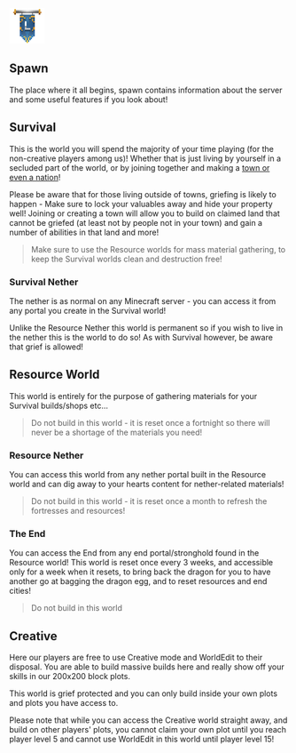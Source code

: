 ![ribbon](images/L-ribbon.png) 

## Spawn

The place where it all begins, spawn contains information about the server and some useful features if you look about!


## Survival

This is the world you will spend the majority of your time playing (for the non-creative players among us)! 
Whether that is just living by yourself in a secluded part of the world, or by joining together and making a [town or even a nation](https://legioncraft.co.uk/wiki/towny.html)!

Please be aware that for those living outside of towns, griefing is likely to happen - Make sure to lock your valuables away and hide your property well!
Joining or creating a town will allow you to build on claimed land that cannot be griefed (at least not by people not in your town) and gain a number of abilities in that land and more!

> Make sure to use the Resource worlds for mass material gathering, to keep the Survival worlds clean and destruction free!

### Survival Nether

The nether is as normal on any Minecraft server - you can access it from any portal you create in the Survival world!

Unlike the Resource Nether this world is permanent so if you wish to live in the nether this is the world to do so! As with Survival however, be aware that grief is allowed!


## Resource World

This world is entirely for the purpose of gathering materials for your Survival builds/shops etc... 

> Do not build in this world - it is reset once a fortnight so there will never be a shortage of the materials you need!

### Resource Nether

You can access this world from any nether portal built in the Resource world and can dig away to your hearts content for nether-related materials!

> Do not build in this world - it is reset once a month to refresh the fortresses and resources!

### The End

You can access the End from any end portal/stronghold found in the Resource world! 
This world is reset once every 3 weeks, and accessible only for a week when it resets, to bring back the dragon for you to have another go at bagging the dragon egg, and to reset resources and end cities!

> Do not build in this world


## Creative

Here our players are free to use Creative mode and WorldEdit to their disposal. 
You are able to build massive builds here and really show off your skills in our 200x200 block plots. 

This world is grief protected and you can only build inside your own plots and plots you have access to.

Please note that while you can access the Creative world straight away, and build on other players' plots, you cannot claim your own plot until you reach player level 5 and cannot use WorldEdit in this world until player level 15!
